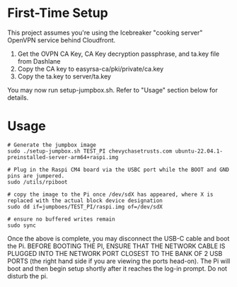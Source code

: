 First-Time Setup
================
This project assumes you're using the Icebreaker "cooking server" OpenVPN service behind Cloudfront.

1. Get the OVPN CA Key, CA Key decryption passphrase, and ta.key file from Dashlane
2. Copy the CA key to easyrsa-ca/pki/private/ca.key
3. Copy the ta.key to server/ta.key

You may now run setup-jumpbox.sh.  Refer to "Usage" section below for details.



Usage
======
```
# Generate the jumpbox image
sudo ./setup-jumpbox.sh TEST_PI chevychasetrusts.com ubuntu-22.04.1-preinstalled-server-arm64+raspi.img

# Plug in the Raspi CM4 board via the USBC port while the BOOT and GND pins are jumpered.
sudo /utils/rpiboot

# copy the image to the Pi once /dev/sdX has appeared, where X is replaced with the actual block device designation
sudo dd if=jumpboes/TEST_PI/raspi.img of=/dev/sdX

# ensure no buffered writes remain
sudo sync
```

Once the above is complete, you may disconnect the USB-C cable and boot the Pi.  BEFORE BOOTING THE PI, ENSURE THAT THE NETWORK CABLE IS PLUGGED INTO THE NETWORK PORT CLOSEST TO THE BANK OF 2 USB PORTS (the right hand side if you are viewing the ports head-on).  The Pi will boot and then begin setup shortly after it reaches the log-in prompt.  Do not disturb the pi.
